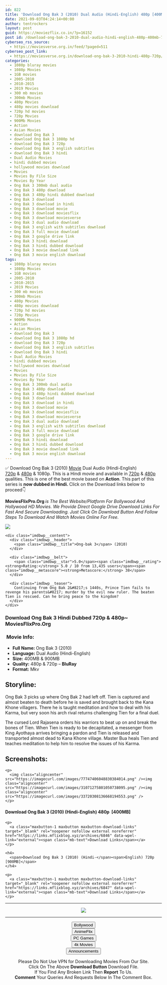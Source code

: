 ```yaml
---
id: 822
title: 'Download Ong Bak 3 (2010) Dual Audio (Hindi-English) 480p [400MB] || 720p [900MB]'
date: 2021-09-03T04:24:14+00:00
author: tentrockers
layout: post
guid: https://moviezflix.co.in/?p=16152
post id: /download-ong-bak-3-2010-dual-audio-hindi-english-480p-400mb-720p-900mb/
cyberseo_rss_source:
  - https://moviesverse.org.in/feed/?paged=511
cyberseo_post_link:
  - https://moviesverse.org.in/download-ong-bak-3-2010-hindi-480p-720p/
categories:
  - 1080p bluray movies
  - 1080p Movies
  - 1GB movies
  - 2005-2010
  - 2010-2015
  - 2019 Movies
  - 300 mb movies
  - 300mb Movies
  - 480p Movies
  - 480p movies download
  - 720p hd movies
  - 720p Movies
  - 900Mb Movies
  - Action
  - Asian Movies
  - download Ong Bak 3
  - download Ong Bak 3 1080p hd
  - download Ong Bak 3 720p
  - download Ong Bak 3 english subtitles
  - download Ong Bak 3 hindi
  - Dual Audio Movies
  - hindi dubbed movies
  - hollywood movies download
  - Movies
  - Movies By File Size
  - Movies By Year
  - Ong Bak 3 300mb dual audio
  - Ong Bak 3 480p download
  - Ong Bak 3 480p hindi dubbed download
  - Ong Bak 3 download
  - Ong Bak 3 download in hindi
  - Ong Bak 3 download movie
  - Ong Bak 3 download moviesflix
  - Ong Bak 3 download moviesverse
  - Ong Bak 3 dual audio download
  - Ong Bak 3 english with subtitles download
  - Ong Bak 3 full movie download
  - Ong Bak 3 google drive link
  - Ong Bak 3 hindi download
  - Ong Bak 3 hindi dubbed download
  - Ong Bak 3 movie download link
  - Ong Bak 3 movie english download
tags:
  - 1080p bluray movies
  - 1080p Movies
  - 1GB movies
  - 2005-2010
  - 2010-2015
  - 2019 Movies
  - 300 mb movies
  - 300mb Movies
  - 480p Movies
  - 480p movies download
  - 720p hd movies
  - 720p Movies
  - 900Mb Movies
  - Action
  - Asian Movies
  - download Ong Bak 3
  - download Ong Bak 3 1080p hd
  - download Ong Bak 3 720p
  - download Ong Bak 3 english subtitles
  - download Ong Bak 3 hindi
  - Dual Audio Movies
  - hindi dubbed movies
  - hollywood movies download
  - Movies
  - Movies By File Size
  - Movies By Year
  - Ong Bak 3 300mb dual audio
  - Ong Bak 3 480p download
  - Ong Bak 3 480p hindi dubbed download
  - Ong Bak 3 download
  - Ong Bak 3 download in hindi
  - Ong Bak 3 download movie
  - Ong Bak 3 download moviesflix
  - Ong Bak 3 download moviesverse
  - Ong Bak 3 dual audio download
  - Ong Bak 3 english with subtitles download
  - Ong Bak 3 full movie download
  - Ong Bak 3 google drive link
  - Ong Bak 3 hindi download
  - Ong Bak 3 hindi dubbed download
  - Ong Bak 3 movie download link
  - Ong Bak 3 movie english download
---
```

<div class="thecontent clearfix">
  <p>
    ✅ Download Ong Bak 3 (2010) <a href="https://moviesverse.org.in/category/movies/" data-wpel-link="internal">Movie</a> Dual Audio (Hindi-English) <a href="https://moviesverse.org.in/720p-movies/" data-wpel-link="internal">720p</a>&nbsp;&&nbsp;<a href="https://moviesverse.org.in/480p-movies/" data-wpel-link="internal">480p</a> & 1080p. This is a Hindi movie and available in <a href="https://moviesverse.org.in/720p-movies/" data-wpel-link="internal">720p</a>&nbsp;&&nbsp;<a href="https://moviesverse.org.in/480p-movies/" data-wpel-link="internal">480p</a> qualities. This is one of the best movie based on <strong>Action</strong>. This part of this series is <strong>now dubbed in <span>Hindi.&nbsp;</span></strong><span>Click on the Download links below to proceed👇</span>
  </p>
  
  <p>
    <strong><span>MoviesFlixPro.Org&nbsp;</span></strong><em>is The Best Website/Platform For Bollywood And Hollywood HD Movies. We Provide Direct Google Drive Download Links For Fast And Secure Downloading. Just Click On Download Button And Follow Steps To&nbsp;Download And Watch Movies Online For Free.</em>
  </p>
  
  <div class="imdbwp imdbwp--movie dark">
    <div class="imdbwp__thumb">
      <a class="imdbwp__link" target="_blank" title="Ong-bak 3" href="https://www.imdb.com/title/tt1653690/" rel="nofollow external noopener noreferrer" data-wpel-link="external"><img class="imdbwp__img" src="https://m.media-amazon.com/images/M/MV5BMTc3MjkyMzk4N15BMl5BanBnXkFtZTcwODQxMDg5Mw@@._V1_SX300.jpg" /></a>
    </div>
    
    <div class="imdbwp__content">
      <div class="imdbwp__header">
        <span class="imdbwp__title">Ong-bak 3</span> (2010)
      </div>
      
      <div class="imdbwp__belt">
        <span class="imdbwp__star">5.0</span><span class="imdbwp__rating"><strong>Rating:</strong> 5.0 / 10 from 13,435 users</span><span class="imdbwp__metascore"><strong>Metascore:</strong> 38</span>
      </div>
      
      <div class="imdbwp__teaser">
        Continuing from Ong Bak 2&#8217;s 1440s, Prince Tien fails to revenge his parents&#8217; murder by the evil new ruler. The beaten Tien is rescued. Can he bring peace to the kingdom?
      </div>
    </div>
  </div>
  
  <h3>
    <span>Download Ong Bak 3 Hindi Dubbed 720p & 480p~ MoviesFlixPro.Org</span>
  </h3>
  
  <h3>
    <span>&nbsp;Movie Info:&nbsp;</span>
  </h3>
  
  <ul>
    <li>
      <strong>Full Name: </strong>Ong Bak 3 (2010)
    </li>
    <li>
      <strong>Language:</strong> Dual Audio (Hindi-English)
    </li>
    <li>
      <strong>Size:</strong> 400MB & 900MB
    </li>
    <li>
      <strong>Quality:</strong> 480p & 720p – <span><strong>BluRay</strong></span>
    </li>
    <li>
      <strong>Format:</strong>&nbsp;Mkv
    </li>
  </ul>
  
  <h2>
    <span>Storyline:</span>
  </h2>
  
  <p>
    Ong Bak 3 picks up where Ong Bak 2 had left off. Tien is captured and almost beaten to death before he is saved and brought back to the Kana Khone villagers. There he is taught meditation and how to deal with his Karma, but very soon his arch rival returns challenging Tien for a final duel.
  </p>
  
  <div>
    The cursed Lord Rajasena orders his warriors to beat up on and break the bones of Tien. When Tien is ready to be decapitated, a messenger from King Ayothaya arrives bringing a pardon and Tien is released and transported almost dead to Kana Khone village. Master Bua heals Tien and teaches meditation to help him to resolve the issues of his Karma.
  </div>
  
  <div class="summary_text">
    <h2>
      <span>Screenshots:</span>
    </h2>
    
    <p>
      <img class="aligncenter" src="https://imagecurl.com/images/77747406048830384014.png" /><img class="aligncenter" src="https://imagecurl.com/images/31071275801050738095.png" /><img class="aligncenter" src="https://imagecurl.com/images/33720308136668194553.png" />
    </p>
  </div>
  
  <div class="inline canwrap">
    <h4>
      <span>Download Ong Bak 3 (2010) (Hindi-English) </span><span>480p&nbsp; [400MB]</span>
    </h4>
    
    <p>
      <a class="maxbutton-1 maxbutton maxbutton-download-links" target="_blank" rel="noopener nofollow external noreferrer" href="https://links.mflixblog.xyz/archives/6846" data-wpel-link="external"><span class="mb-text">Download Links</span></a>
    </p>
    
    <h4>
      <span>Download Ong Bak 3 (2010) (Hindi-</span><span>English) 720p [900MB]</span>
    </h4>
    
    <p>
      <a class="maxbutton-1 maxbutton maxbutton-download-links" target="_blank" rel="noopener nofollow external noreferrer" href="https://links.mflixblog.xyz/archives/6847" data-wpel-link="external"><span class="mb-text">Download Links</span></a>
    </p>
  </div>
</div>

<center>
  </p> 
  
  <hr />
  
  <p>
    <a href="http://gdrivepro.xyz/join.php" data-wpel-link="external" target="_blank" rel="nofollow external noopener noreferrer"><img src="https://i.imgur.com/FhMdWdW.png" /></a>
  </p>
  
  <hr />
  
  <p>
    <a href="https://dogemovies.xyz" target="_blank" data-wpel-link="external" rel="nofollow external noopener noreferrer"><button class="button button5">Bollywood</button></a><br /> <a href="https://animeflix.in" target="_blank" data-wpel-link="external" rel="nofollow external noopener noreferrer"><button class="button button5">AnimeFlix</button></a><br /> <a href="https://gamesflix.net/" target="_blank" data-wpel-link="external" rel="nofollow external noopener noreferrer"><button class="button button5">PC Games</button></a><br /> <a href="https://uhdmovies.in" target="_blank" data-wpel-link="external" rel="nofollow external noopener noreferrer"><button class="button button5">4k Movies</button></a><br /> <a href="https://moviesverse.org.in/announcements/" target="_blank" data-wpel-link="internal" rel="noopener"><button class="button button5">Announcements</button></a>
  </p>
  
  <div class="alert alert-danger">
    Please Do Not Use VPN for Downloading Movies From Our Site.
  </div>
  
  <div class="alert alert-success">
    Click On The Above <strong>Download Button</strong> Download File.
  </div>
  
  <div class="alert alert-warning">
    If You Find Any Broken Link Then <strong>Report</strong> To Us.
  </div>
  
  <div class="alert alert-info">
    <strong>Comment</strong> Your Queries And Requests Below In The Comment Box.
  </div>
  
  <p>
    </center>
  </p>